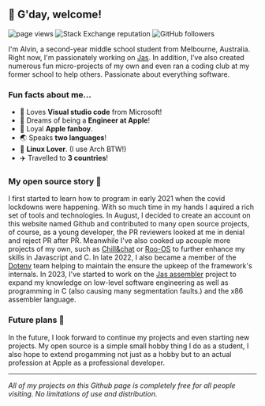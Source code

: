 ## 👋 G'day, welcome!
<p align="left">
    <img src="https://komarev.com/ghpvc/?username=cheng-alvin" alt="page views" />
    <img alt="Stack Exchange reputation" src="https://img.shields.io/stackexchange/stackoverflow/r/15492585?color=orange&label=reputation&logo=stackoverflow"/>
    <img alt="GitHub followers" src="https://img.shields.io/github/followers/cheng-alvin?color=green&logo=github">
</p>

I'm Alvin, a second-year middle school student from Melbourne, Australia. Right now, I'm passionately working on [Jas](https://github.com/cheng-alvin/jas). In addition, I've also created numerous fun micro-projects of my own and even ran a coding club at my former school to help others. Passionate about everything software.

### Fun facts about me...
- 📝 Loves **Visual studio code** from Microsoft!
- 💭 Dreams of being a **Engineer at Apple**!                
- 🍎 Loyal **Apple fanboy**.
- 🌏 Speaks **two languages**!
- 🐧 **Linux Lover**. (I use Arch BTW!)
- ✈️ Travelled to **3 countries**!
  
### My open source story 📖
I first started to learn how to program in early 2021 when the covid lockdowns were happening. With so much time in my hands I aquired a rich set of tools and technologies. In August, I decided to create an account on this website named Github and contributed to many open source projects, of course, as a young developer, the PR reviewers looked at me in denial and reject PR after PR. Meanwhile I've also cooked up acouple more projects of my own, such as [Chill&chat](https://github.com/chillandchat) or [Roo-OS](https://github.com/cheng-alvin/Roo-OS) to further enhance my skills in Javascript and C. In late 2022, I also became a member of the [Dotenv](https://github.com/motdotla/dotenv) team helping to maintain the ensure the upkeep of the framework's internals. In 2023, I've started to work on the [Jas assembler](https://github.com/cheng-alvin/jas) project to expand my knowledge on low-level software engineering as well as programming in C (also causing many segmentation faults.) and the x86 assembler language.

### Future plans 🔮
In the future, I look forward to continue my projects and even starting new projects. My open source is a simple small hobby thing I do as a student, I also hope to extend progamming not just as a hobby but to an actual profession at Apple as a professional developer.

--- 

*All of my projects on this Github page is completely free for all people visiting. No limitations of use and distribution.*
